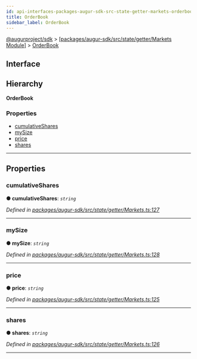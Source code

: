 ```yaml
---
id: api-interfaces-packages-augur-sdk-src-state-getter-markets-orderbook
title: OrderBook
sidebar_label: OrderBook
---
```


[@augurproject/sdk](api-readme.md) > [[packages/augur-sdk/src/state/getter/Markets Module]](api-modules-packages-augur-sdk-src-state-getter-markets-module.md) > [OrderBook](api-interfaces-packages-augur-sdk-src-state-getter-markets-orderbook.md)

## Interface

## Hierarchy

**OrderBook**

### Properties

* [cumulativeShares](api-interfaces-packages-augur-sdk-src-state-getter-markets-orderbook.md#cumulativeshares)
* [mySize](api-interfaces-packages-augur-sdk-src-state-getter-markets-orderbook.md#mysize)
* [price](api-interfaces-packages-augur-sdk-src-state-getter-markets-orderbook.md#price)
* [shares](api-interfaces-packages-augur-sdk-src-state-getter-markets-orderbook.md#shares)

---

## Properties

<a id="cumulativeshares"></a>

###  cumulativeShares

**● cumulativeShares**: *`string`*

*Defined in [packages/augur-sdk/src/state/getter/Markets.ts:127](https://github.com/AugurProject/augur/blob/27cf7214d2/packages/augur-sdk/src/state/getter/Markets.ts#L127)*

___
<a id="mysize"></a>

###  mySize

**● mySize**: *`string`*

*Defined in [packages/augur-sdk/src/state/getter/Markets.ts:128](https://github.com/AugurProject/augur/blob/27cf7214d2/packages/augur-sdk/src/state/getter/Markets.ts#L128)*

___
<a id="price"></a>

###  price

**● price**: *`string`*

*Defined in [packages/augur-sdk/src/state/getter/Markets.ts:125](https://github.com/AugurProject/augur/blob/27cf7214d2/packages/augur-sdk/src/state/getter/Markets.ts#L125)*

___
<a id="shares"></a>

###  shares

**● shares**: *`string`*

*Defined in [packages/augur-sdk/src/state/getter/Markets.ts:126](https://github.com/AugurProject/augur/blob/27cf7214d2/packages/augur-sdk/src/state/getter/Markets.ts#L126)*

___

